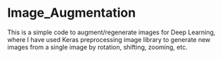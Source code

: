 # Image_Augmentation
This is a simple code to augment/regenerate images for Deep Learning, where I have used Keras preprocessing image library to generate new images from a single image by rotation, shifting, zooming, etc.
